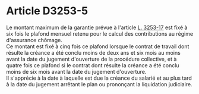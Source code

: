 # Article D3253-5

  
Le montant maximum de la garantie prévue à l'article [L. 3253-17][1] est fixé à six fois le plafond mensuel retenu pour le calcul des contributions au régime d'assurance chômage.   
Ce montant est fixé à cinq fois ce plafond lorsque le contrat de travail dont résulte la créance a été conclu moins de deux ans et six mois au moins avant la date du jugement d'ouverture de la procédure collective, et à quatre fois ce plafond si le contrat dont résulte la créance a été conclu moins de six mois avant la date du jugement d'ouverture.   
Il s'apprécie à la date à laquelle est due la créance du salarié et au plus tard à la date du jugement arrêtant le plan ou prononçant la liquidation judiciaire.

 [1]: /affichCodeArticle.do?cidTexte=LEGITEXT000006072050&idArticle=LEGIARTI000006902916&dateTexte=&categorieLien=cid